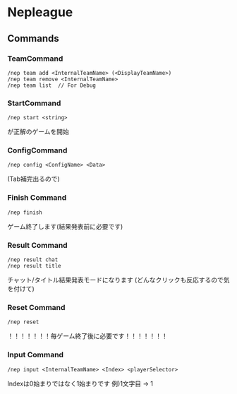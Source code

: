 # Nepleague

## Commands
### TeamCommand
```
/nep team add <InternalTeamName> (<DisplayTeamName>)
/nep team remove <InternalTeamName>
/nep team list  // For Debug
```

### StartCommand
```
/nep start <string>
```
<string>が正解のゲームを開始
  
### ConfigCommand
```
/nep config <ConfigName> <Data>
```
(Tab補完出るので)

### Finish Command
```
/nep finish
```
ゲーム終了します(結果発表前に必要です)

### Result Command
```
/nep result chat
/nep result title
```
チャット/タイトル結果発表モードになります
(どんなクリックも反応するので気を付けて)

### Reset Command
```
/nep reset
```
！！！！！！！毎ゲーム終了後に必要です！！！！！！！

### Input Command
```
/nep input <InternalTeamName> <Index> <playerSelector>
```
Indexは0始まりではなく1始まりです
例)1文字目 -> 1

